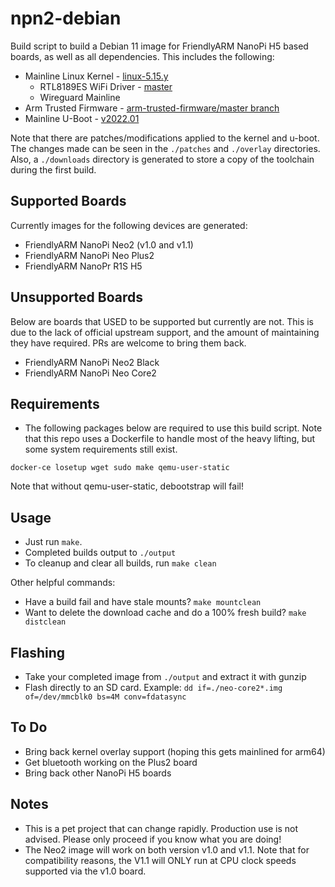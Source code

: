 # npn2-debian

Build script to build a Debian 11 image for FriendlyARM NanoPi H5 based boards, as well as all dependencies. This includes the following:

- Mainline Linux Kernel - [linux-5.15.y](https://git.kernel.org/pub/scm/linux/kernel/git/stable/linux.git/log/?h=linux-5.15.y)
  - RTL8189ES WiFi Driver - [master](https://github.com/jwrdegoede/rtl8189ES_linux/tree/master)
  - Wireguard Mainline
- Arm Trusted Firmware - [arm-trusted-firmware/master branch](https://github.com/ARM-software/arm-trusted-firmware/tree/master)
- Mainline U-Boot - [v2022.01](https://github.com/u-boot/u-boot/tree/v2022.01)

Note that there are patches/modifications applied to the kernel and u-boot. The changes made can be seen in the `./patches` and `./overlay` directories. Also, a `./downloads` directory is generated to store a copy of the toolchain during the first build.

## Supported Boards
Currently images for the following devices are generated:
* FriendlyARM NanoPi Neo2 (v1.0 and v1.1)
* FriendlyARM NanoPi Neo Plus2
* FriendlyARM NanoPr R1S H5

## Unsupported Boards
Below are boards that USED to be supported but currently are not. This is due to the lack of official upstream support, and the amount of maintaining they have required. PRs are welcome to bring them back.
* FriendlyARM NanoPi Neo2 Black
* FriendlyARM NanoPi Neo Core2

## Requirements

- The following packages below are required to use this build script. Note that this repo uses a Dockerfile to handle most of the heavy lifting, but some system requirements still exist.

`docker-ce losetup wget sudo make qemu-user-static`

Note that without qemu-user-static, debootstrap will fail!

## Usage
- Just run `make`.
- Completed builds output to `./output`
- To cleanup and clear all builds, run `make clean`

Other helpful commands:

- Have a build fail and have stale mounts? `make mountclean`
- Want to delete the download cache and do a 100% fresh build? `make distclean`

## Flashing
- Take your completed image from `./output` and extract it with gunzip
- Flash directly to an SD card. Example: `dd if=./neo-core2*.img of=/dev/mmcblk0 bs=4M conv=fdatasync`

## To Do
* Bring back kernel overlay support (hoping this gets mainlined for arm64)
* Get bluetooth working on the Plus2 board
* Bring back other NanoPi H5 boards

## Notes
- This is a pet project that can change rapidly. Production use is not advised. Please only proceed if you know what you are doing!
- The Neo2 image will work on both version v1.0 and v1.1. Note that for compatibility reasons, the V1.1 will ONLY run at CPU clock speeds supported via the v1.0 board.